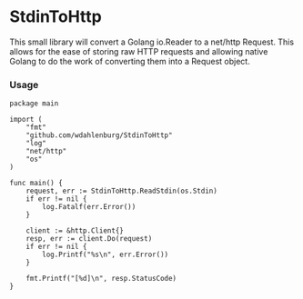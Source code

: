 # StdinToHttp

This small library will convert a Golang io.Reader to a net/http Request. This allows for the ease of storing raw HTTP requests and allowing native Golang to do the work of converting them into a Request object.

### Usage

```
package main

import (
	"fmt"
	"github.com/wdahlenburg/StdinToHttp"
	"log"
	"net/http"
	"os"
)

func main() {
	request, err := StdinToHttp.ReadStdin(os.Stdin)
	if err != nil {
		log.Fatalf(err.Error())
	}

	client := &http.Client{}
	resp, err := client.Do(request)
	if err != nil {
		log.Printf("%s\n", err.Error())
	}

	fmt.Printf("[%d]\n", resp.StatusCode)
}
```